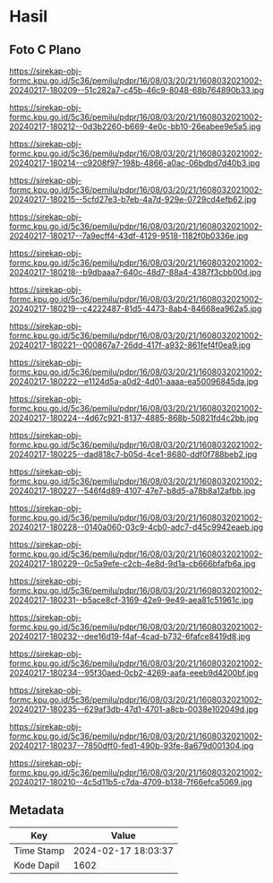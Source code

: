 # Hasil

## Foto C Plano

https://sirekap-obj-formc.kpu.go.id/5c36/pemilu/pdpr/16/08/03/20/21/1608032021002-20240217-180209--51c282a7-c45b-46c9-8048-68b764890b33.jpg

https://sirekap-obj-formc.kpu.go.id/5c36/pemilu/pdpr/16/08/03/20/21/1608032021002-20240217-180212--0d3b2260-b669-4e0c-bb10-26eabee9e5a5.jpg

https://sirekap-obj-formc.kpu.go.id/5c36/pemilu/pdpr/16/08/03/20/21/1608032021002-20240217-180214--c9208f97-198b-4866-a0ac-06bdbd7d40b3.jpg

https://sirekap-obj-formc.kpu.go.id/5c36/pemilu/pdpr/16/08/03/20/21/1608032021002-20240217-180215--5cfd27e3-b7eb-4a7d-929e-0729cd4efb62.jpg

https://sirekap-obj-formc.kpu.go.id/5c36/pemilu/pdpr/16/08/03/20/21/1608032021002-20240217-180217--7a9ecff4-43df-4129-9518-1182f0b0336e.jpg

https://sirekap-obj-formc.kpu.go.id/5c36/pemilu/pdpr/16/08/03/20/21/1608032021002-20240217-180218--b9dbaaa7-640c-48d7-88a4-4387f3cbb00d.jpg

https://sirekap-obj-formc.kpu.go.id/5c36/pemilu/pdpr/16/08/03/20/21/1608032021002-20240217-180219--c4222487-81d5-4473-8ab4-84668ea962a5.jpg

https://sirekap-obj-formc.kpu.go.id/5c36/pemilu/pdpr/16/08/03/20/21/1608032021002-20240217-180221--000867a7-26dd-417f-a932-861fef4f0ea9.jpg

https://sirekap-obj-formc.kpu.go.id/5c36/pemilu/pdpr/16/08/03/20/21/1608032021002-20240217-180222--e1124d5a-a0d2-4d01-aaaa-ea50096845da.jpg

https://sirekap-obj-formc.kpu.go.id/5c36/pemilu/pdpr/16/08/03/20/21/1608032021002-20240217-180224--4d67c921-8137-4885-868b-50821fd4c2bb.jpg

https://sirekap-obj-formc.kpu.go.id/5c36/pemilu/pdpr/16/08/03/20/21/1608032021002-20240217-180225--dad818c7-b05d-4ce1-8680-ddf0f788beb2.jpg

https://sirekap-obj-formc.kpu.go.id/5c36/pemilu/pdpr/16/08/03/20/21/1608032021002-20240217-180227--546f4d89-4107-47e7-b8d5-a78b8a12afbb.jpg

https://sirekap-obj-formc.kpu.go.id/5c36/pemilu/pdpr/16/08/03/20/21/1608032021002-20240217-180228--0140a060-03c9-4cb0-adc7-d45c9942eaeb.jpg

https://sirekap-obj-formc.kpu.go.id/5c36/pemilu/pdpr/16/08/03/20/21/1608032021002-20240217-180229--0c5a9efe-c2cb-4e8d-9d1a-cb666bfafb6a.jpg

https://sirekap-obj-formc.kpu.go.id/5c36/pemilu/pdpr/16/08/03/20/21/1608032021002-20240217-180231--b5ace8cf-3169-42e9-9e49-aea81c51961c.jpg

https://sirekap-obj-formc.kpu.go.id/5c36/pemilu/pdpr/16/08/03/20/21/1608032021002-20240217-180232--dee16d19-f4af-4cad-b732-6fafce8419d8.jpg

https://sirekap-obj-formc.kpu.go.id/5c36/pemilu/pdpr/16/08/03/20/21/1608032021002-20240217-180234--95f30aed-0cb2-4269-aafa-eeeb9d4200bf.jpg

https://sirekap-obj-formc.kpu.go.id/5c36/pemilu/pdpr/16/08/03/20/21/1608032021002-20240217-180235--629af3db-47d1-4701-a8cb-0038e102049d.jpg

https://sirekap-obj-formc.kpu.go.id/5c36/pemilu/pdpr/16/08/03/20/21/1608032021002-20240217-180237--7850dff0-fed1-490b-93fe-8a679d001304.jpg

https://sirekap-obj-formc.kpu.go.id/5c36/pemilu/pdpr/16/08/03/20/21/1608032021002-20240217-180210--4c5d11b5-c7da-4709-b138-7f66efca5069.jpg


## Metadata

| Key        | Value               |
| ---------- | ------------------- |
| Time Stamp | 2024-02-17 18:03:37 |
| Kode Dapil | 1602                |



